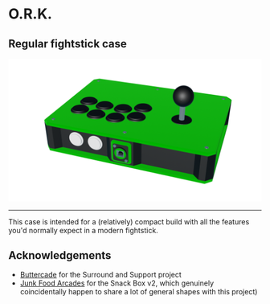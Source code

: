 # O.R.K.
## Regular fightstick case

![Waaaaagh !](../img/ork.png)

---

This case is intended for a (relatively) compact build with all the features you'd normally expect in a modern fightstick.

## Acknowledgements

- [Buttercade](https://www.etsy.com/shop/BUTTERCADE) for the Surround and Support project
- [Junk Food Arcades](https://junkfoodarcades.com) for the Snack Box v2, which genuinely coincidentally happen to share a lot of general shapes with this project)
